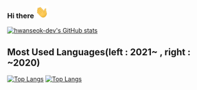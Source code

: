 ### Hi there <img src="https://raw.githubusercontent.com/hwanseok-dev/hwanseok-dev/main/wave.gif" width="30px">

[![hwanseok-dev's GitHub stats](https://github-readme-stats.vercel.app/api?username=hwanseok-dev&show_icons=true&count_private=true)](https://github.com/anuraghazra/github-readme-stats)


## Most Used Languages(left : 2021~ , right : ~2020)
[![Top Langs](https://github-readme-stats.vercel.app/api/top-langs/?username=hwanseok-dev&exclude_repo=hwanseok-dev.github.io&layout=compact)](https://github.com/anuraghazra/github-readme-stats) [![Top Langs](https://github-readme-stats.vercel.app/api/top-langs/?username=niklasjang&exclude_repo=niklasjang.github.io&layout=compact&hide=cmake)](https://github.com/anuraghazra/github-readme-stats)
